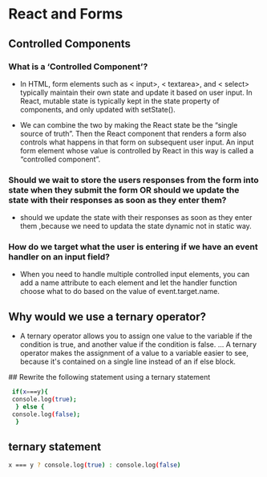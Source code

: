 # React and Forms

## Controlled Components

### What is a ‘Controlled Component’?

- In HTML, form elements such as < input>, < textarea>, and < select> typically maintain their own state and update it based on user input. In React, mutable state is typically kept in the state property of components, and only updated with setState().

- We can combine the two by making the React state be the “single source of truth”. Then the React component that renders a form also controls what happens in that form on subsequent user input. An input form element whose value is controlled by React in this way is called a “controlled component”.

### Should we wait to store the users responses from the form into state when they submit the form OR should we update the state with their responses as soon as they enter them?

- should we update the state with their responses as soon as they enter them ,because we need to updata the state dynamic not in static way.

### How do we target what the user is entering if we have an event handler on an input field?

- When you need to handle multiple controlled input elements, you can add a name attribute to each element and let the handler function choose what to do based on the value of event.target.name.

## Why would we use a ternary operator?

- A ternary operator allows you to assign one value to the variable if the condition is true, and another value if the condition is false. ... A ternary operator makes the assignment of a value to a variable easier to see, because it's contained on a single line instead of an if else block.

‏## Rewrite the following statement using a ternary statement

```bash
 if(x===y){
 console.log(true);
  } else {
 console.log(false);
  }
```

## ternary statement

```bash
x === y ? console.log(true) : console.log(false)
```
